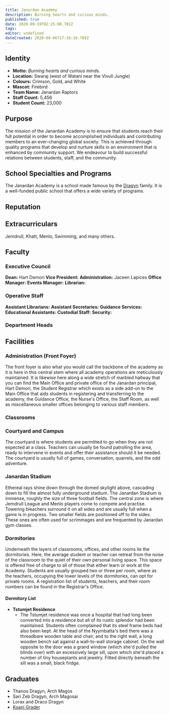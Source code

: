 ```yaml
---
title: Janardan Academy
description: Burning hearts and curious minds.
published: true
date: 2020-09-19T02:25:00.701Z
tags: 
editor: undefined
dateCreated: 2020-09-06T17:16:16.789Z
---
```


## Identity

- **Motto:** *Burning hearts and curious minds.*
- **Location:** Swaraj (west of Watani near the Vivuli Jungle)
- **Colours:** Crimson, Gold, and White
- **Mascot:** Firebird
- **Team Name:** Janardan Raptors
- **Staff Count:** 5,456
- **Student Count:** 23,000

## Purpose

The mission of the Janardan Academy is to ensure that students reach their full potential in order to become accomplished individuals and contributing members to an ever-changing global society. This is achieved through quality programs that develop and nurture skills in an environment that is enhanced by community support. We endeavour to build successful relations between students, staff, and the community.

## School Specialties and Programs

The Janardan Academy is a school made famous by the [Dragyn](/genealogy/dragyn) family. It is a well-funded public school that offers a wide variety of programs.

## Reputation

## Extracurriculars

Jemdrull, Khatt, Menlo, Swimming, and many others.

## Faculty

### Executive Council

**Dean:** Hart Demori
**Vice President:**
**Administration:** Jaceen Lapices
**Office Manager:**
**Events Manager:**
**Librarian:**

### Operative Staff

**Assistant Librarians:**
**Assistant Secretaries:**
**Guidance Services:**
**Educational Assistants:**
**Custodial Staff:**
**Security:**

### Department Heads

## Facilities

### Administration (Front Foyer)

The front foyer is also what you would call the backbone of the academy as it is here in this central stem where all academy operations are meticulously maintained. It is likewise here along a wide stretch of marbled hallway that you can find the Main Office and private office of the Janardan principal, Hart Demori, the Student Registrar which exists as a side add-on to the Main Office that aids students in registering and transferring to the academy, the Guidance Office, the Nurse's Office, the Staff Room, as well as miscellaneous smaller offices belonging to various staff members.

### Classrooms

### Courtyard and Campus

The courtyard is where students are permitted to go when they are not expected at a class. Teachers can usually be found patrolling the area, ready to intervene in events and offer their assistance should it be needed. The courtyard is usually full of games, conversation, quarrels, and the odd adventure.

### Janardan Stadium

Ethereal rays shine down through the domed skylight above, cascading down to fill the almost fully underground stadium. The Janardan Stadium is immense, roughly the size of three football fields. The central zone is where Jemdrull League and Menlo players come to compete and practise. Towering bleachers surround it on all sides and are usually full when a game is in progress. Two smaller fields are positioned off to the sides. These ones are often used for scrimmages and are frequented by Janardan gym classes. 

### Dormitories

Underneath the layers of classrooms, offices, and other rooms lie the dormitories. Here, the average student or teacher can retreat from the noise of the classroom to the quiet of their own personal living space. This space is offered free of charge to all of those that either learn or work at the Academy. Students are usually grouped two or three per room, where as the teachers, occupying the lower levels of the dormitories, can opt for private rooms. A registration list of students, teachers, and their room numbers can be found in the Registrar's Office.

#### Dormitory List

- **Tstumjet Residence**
    - The Tstumjet residence was once a hospital that had long been converted into a residence but all of its rustic splendor had been maintained. Students often complained that its steel frame beds had also been kept. At the head of the Nyymbatta's bed there was a threadbare wooden table and chair, and to the right wall, a long wooden bench sat against a wall-to-wall storage cabinet. On the wall opposite to the door was a grand window (which she'd pulled the blinds over) with an excessively large sill, upon which she'd placed a number of tiny houseplants and jewelry. Fitted directly beneath the sill was a small, black fridge. 

## Graduates

- Thanos Dragyn, Arch Magos
- Sari Zeb Dragyn, Arch Magosai
- Lorax and Draco Dragyn
- [Koani Grader](/pop-culture-figures/koani-grader)